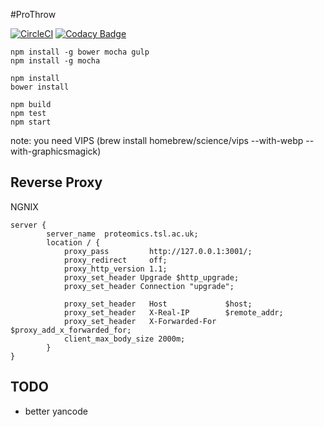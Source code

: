 #ProThrow

[![CircleCI](https://circleci.com/gh/TeamMacLean/proThrow.svg?style=svg)](https://circleci.com/gh/TeamMacLean/proThrow)
[![Codacy Badge](https://api.codacy.com/project/badge/Grade/66df9dd8d9cd44f397641c9d26d2bd60)](https://www.codacy.com/app/wookoouk/proThrow?utm_source=github.com&amp;utm_medium=referral&amp;utm_content=TeamMacLean/proThrow&amp;utm_campaign=Badge_Grade)

```
npm install -g bower mocha gulp
npm install -g mocha
```


```
npm install
bower install

npm build
npm test
npm start
```

note: you need VIPS (brew install homebrew/science/vips --with-webp --with-graphicsmagick)

## Reverse Proxy
NGNIX
```
server {
        server_name  proteomics.tsl.ac.uk;
        location / {
            proxy_pass         http://127.0.0.1:3001/;
            proxy_redirect     off;
            proxy_http_version 1.1;
            proxy_set_header Upgrade $http_upgrade;
            proxy_set_header Connection "upgrade";

            proxy_set_header   Host             $host;
            proxy_set_header   X-Real-IP        $remote_addr;
            proxy_set_header   X-Forwarded-For  $proxy_add_x_forwarded_for;
            client_max_body_size 2000m;
        }
}
```


## TODO
* better yancode